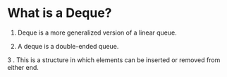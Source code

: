# What is a Deque?

 1.  Deque is a more generalized version of a linear queue.
 
 2.  A deque is a double-ended queue.
 
 3 . This is a structure in which elements can be inserted or removed from either end.
